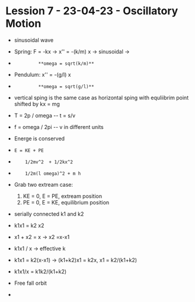 # Lession 7 - 23-04-23 - Oscillatory Motion

* sinusoidal wave 
* Spring: F = -kx -> x'' = -(k/m) x -> sinusoidal  -> 
*              **omega = sqrt(k/m)**
* Pendulum: x'' = -(g/l) x
*              **omega = sqrt(g/l)**    

* vertical sping is the same case as horizontal sping with equliibrim point shifted by kx = mg 

* T = 2p / omega     -- t = s/v
* f = omega / 2pi    -- v in different units        

* Energe is conserved
*     E = KE + PE
*         1/2mv^2  + 1/2kx^2
*         1/2m(l omega)^2 + m h
* Grab two extream case: 
    1. KE = 0, E = PE, extream position 
    2. PE = 0, E = KE, equilibrium position

* serially connected k1 and k2
* k1x1 = k2 x2
* x1 + x2 = x -> x2 =x-x1
* k1x1 / x -> effective k
* k1x1 = k2(x-x1) -> (k1+k2)x1 = k2x, x1 = k2/(k1+k2)
* k1x1/x = k1k2/(k1+k2)

* Free fall orbit
*  
